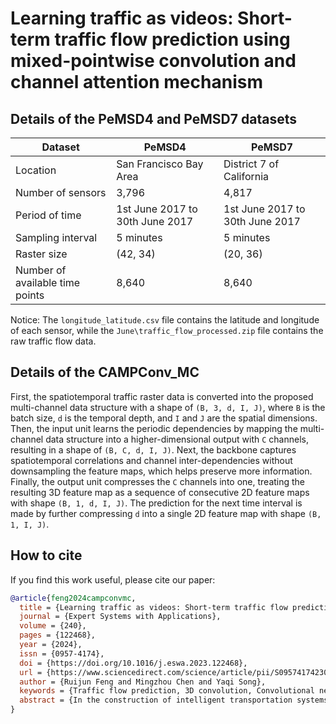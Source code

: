 # Learning traffic as videos: Short-term traffic flow prediction using mixed-pointwise convolution and channel attention mechanism

## Details of the PeMSD4 and PeMSD7 datasets

| Dataset                  | PeMSD4                           | PeMSD7                        |
|--------------------------|----------------------------------|-------------------------------|
| Location                 | San Francisco Bay Area           | District 7 of California     |
| Number of sensors        | 3,796                            | 4,817                         |
| Period of time           | 1st June 2017 to 30th June 2017 | 1st June 2017 to 30th June 2017 |
| Sampling interval        | 5 minutes                        | 5 minutes                     |
| Raster size              | (42, 34)                         | (20, 36)                      |
| Number of available time points | 8,640                    | 8,640                         |

Notice: The `longitude_latitude.csv` file contains the latitude and longitude of each sensor, while the `June\traffic_flow_processed.zip` file contains the raw traffic flow data.

## Details of the CAMPConv_MC

First, the spatiotemporal traffic raster data is converted into the proposed multi-channel data structure with a shape of `(B, 3, d, I, J)`, where `B` is the batch size, `d` is the temporal depth, and `I` and `J` are the spatial dimensions. Then, the input unit learns the periodic dependencies by mapping the multi-channel data structure into a higher-dimensional output with `C` channels, resulting in a shape of `(B, C, d, I, J)`. Next, the backbone captures spatiotemporal correlations and channel inter-dependencies without downsampling the feature maps, which helps preserve more information. Finally, the output unit compresses the `C` channels into one, treating the resulting 3D feature map as a sequence of consecutive 2D feature maps with shape `(B, 1, d, I, J)`. The prediction for the next time interval is made by further compressing `d` into a single 2D feature map with shape `(B, 1, I, J)`.

## How to cite

If you find this work useful, please cite our paper:

```bibtex
@article{feng2024campconvmc,
  title = {Learning traffic as videos: Short-term traffic flow prediction using mixed-pointwise convolution and channel attention mechanism},
  journal = {Expert Systems with Applications},
  volume = {240},
  pages = {122468},
  year = {2024},
  issn = {0957-4174},
  doi = {https://doi.org/10.1016/j.eswa.2023.122468},
  url = {https://www.sciencedirect.com/science/article/pii/S0957417423029706},
  author = {Ruijun Feng and Mingzhou Chen and Yaqi Song},
  keywords = {Traffic flow prediction, 3D convolution, Convolutional neural network, Channel attention mechanism, Pointwise convolution, Multi-channel data structure},
  abstract = {In the construction of intelligent transportation systems, short-term traffic flow prediction is of great significance for the advancement of traffic network management. But due to the presence of many complex factors in both spatial and temporal domains, it remains a complex and challenging task. Existing literature usually employs the convolutional neural network (CNN)-based methods in capturing spatiotemporal correlations. These CNN-based methods often use a single-channel data structure to represent different periodic patterns, which makes the model susceptible to over-parameterization when capturing periodic dependencies and prone to information loss after convolution. To overcome these limitations, this paper presents a hybrid deep learning method for short-term traffic flow prediction. In this method, a video-shaped multi-channel data structure is designed to represent different periodic patterns more efficiently. Next, a new mixed-pointwise convolution is introduced for capturing periodic dependencies without the negative impacts mentioned above. Lastly, an improved channel attention mechanism is proposed to learn channel inter-dependencies with controllable parameter usage. The proposed method is lightweight, yet highly effective. Compared to the state-of-the-art baseline method, it reduces the root mean squared error by up to 6.7% on the PeMSD4 dataset and 13.3% on the PeMSD7 dataset, while also achieving substantial improvement in two additional metrics, exhibiting strong robustness and great scalability across various settings.}
}


